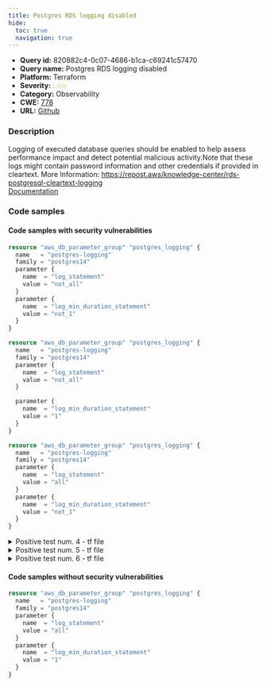 ```yaml
---
title: Postgres RDS logging disabled
hide:
  toc: true
  navigation: true
---
```


<style>
  .highlight .hll {
    background-color: #ff171742;
  }
  .md-content {
    max-width: 1100px;
    margin: 0 auto;
  }
</style>

-   **Query id:** 820882c4-0c07-4686-b1ca-c69241c57470
-   **Query name:** Postgres RDS logging disabled
-   **Platform:** Terraform
-   **Severity:** <span style="color:#edd57e">Low</span>
-   **Category:** Observability
-   **CWE:** <a href="https://cwe.mitre.org/data/definitions/778.html" onclick="newWindowOpenerSafe(event, 'https://cwe.mitre.org/data/definitions/778.html')">778</a>
-   **URL:** [Github](https://github.com/Checkmarx/kics/tree/master/assets/queries/terraform/aws/postgres_rds_logging_disabled)

### Description
Logging of executed database queries should be enabled to help assess performance impact and detect potential malicious activity.Note that these logs might contain password information and other credentials if provided in cleartext. More Information: https://repost.aws/knowledge-center/rds-postgresql-cleartext-logging<br>
[Documentation](https://registry.terraform.io/providers/hashicorp/aws/latest/docs/resources/db_parameter_group?q=log_statement#argument-reference)

### Code samples
#### Code samples with security vulnerabilities
```tf title="Positive test num. 1 - tf file" hl_lines="1"
resource "aws_db_parameter_group" "postgres_logging" {
  name   = "postgres-logging"
  family = "postgres14"
  parameter {
    name  = "log_statement"
    value = "not_all"
  }
  parameter {
    name  = "log_min_duration_statement"
    value = "not_1"
  }
}
```
```tf title="Positive test num. 2 - tf file" hl_lines="6"
resource "aws_db_parameter_group" "postgres_logging" {
  name   = "postgres-logging"
  family = "postgres14"
  parameter {
    name  = "log_statement"
    value = "not_all"
  }

  parameter {
    name  = "log_min_duration_statement"
    value = "1"
  }
}
```
```tf title="Positive test num. 3 - tf file" hl_lines="10"
resource "aws_db_parameter_group" "postgres_logging" {
  name   = "postgres-logging"
  family = "postgres14"
  parameter {
    name  = "log_statement"
    value = "all"
  }
  parameter {
    name  = "log_min_duration_statement"
    value = "not_1"
  }
}
```
<details><summary>Positive test num. 4 - tf file</summary>

```tf hl_lines="1"
resource "aws_db_parameter_group" "postgres_logging" {
  name   = "postgres-logging"
  family = "postgres14"
}

```
</details>
<details><summary>Positive test num. 5 - tf file</summary>

```tf hl_lines="1"
resource "aws_db_parameter_group" "example" {
  name   = "postgres-logging"
  family = "postgres14"
  
  parameter {
    name = "log_statement"
    value = "all"
  }
}
```
</details>
<details><summary>Positive test num. 6 - tf file</summary>

```tf hl_lines="1"
resource "aws_db_parameter_group" "example" {
  name   = "postgres-logging"
  family = "postgres14"

  parameter {
    name = "log_min_duration_statement"
    value = "1"
  }
}
```
</details>


#### Code samples without security vulnerabilities
```tf title="Negative test num. 1 - tf file"
resource "aws_db_parameter_group" "postgres_logging" {
  name   = "postgres-logging"
  family = "postgres14"
  parameter {
    name  = "log_statement"
    value = "all"
  }
  parameter {
    name  = "log_min_duration_statement"
    value = "1"
  }
}
```
